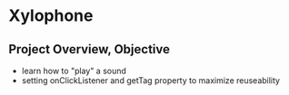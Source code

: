 # Xylophone
## Project Overview, Objective 
- learn how to "play" a sound
- setting onClickListener and getTag property to maximize reuseability 
